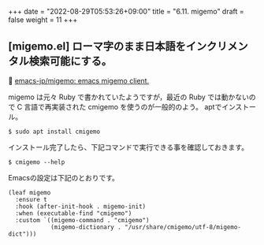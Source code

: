 +++
date = "2022-08-29T05:53:26+09:00"
title = "6.11. migemo"
draft = false
weight = 11
+++

## [migemo.el] ローマ字のまま日本語をインクリメンタル検索可能にする。
🔗 [emacs-jp/migemo: emacs migemo client.](https://github.com/emacs-jp/migemo) 

migemo は元々 Ruby で書かれていたようですが，最近の Ruby では動かないので C 言語で再実装された cmigemo を使うのが一般的のよう。
aptでインストール。

```shellsesson
$ sudo apt install cmigemo
```
インストール完了したら、下記コマンドで実行できる事を確認しておきます。

```shellsesson
$ cmigemo --help
```
Emacsの設定は下記のとおりです。

```elisp
(leaf migemo
  :ensure t
  :hook (after-init-hook . migemo-init)
  :when (executable-find "cmigemo")
  :custom `((migemo-command . "cmigemo")
			(migemo-dictionary . "/usr/share/cmigemo/utf-8/migemo-dict")))

```
